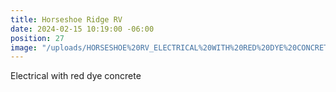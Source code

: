 ```yaml
---
title: Horseshoe Ridge RV
date: 2024-02-15 10:19:00 -06:00
position: 27
image: "/uploads/HORSESHOE%20RV_ELECTRICAL%20WITH%20RED%20DYE%20CONCRETE.jpg"
---
```


Electrical with red dye concrete